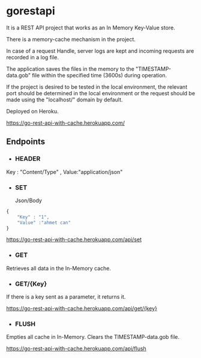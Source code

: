 # gorestapi
It is a REST API project that works as an In Memory Key-Value store.

There is a memory-cache mechanism in the project.

In case of a request Handle, server logs are kept and incoming requests are recorded in a log file.

The application saves the files in the memory to the "TIMESTAMP-data.gob" file within the specified time (3600s) during operation.

If the project is desired to be tested in the local environment, the relevant port should be determined in the local environment or the request should be made using the "localhost/" domain by default.

Deployed on Heroku.

https://go-rest-api-with-cache.herokuapp.com/

## Endpoints 
- ### **HEADER** 
 Key : "Content/Type" , Value:"application/json"
 
- ### **SET** 
   Json/Body
   
```javascript
{
    "Key" : "1",
    "Value" :"ahmet can"         
}
```

https://go-rest-api-with-cache.herokuapp.com/api/set
- ### **GET** 
Retrieves all data in the In-Memory cache.


- ### **GET/{Key}**  

If there is a key sent as a parameter, it returns it.

https://go-rest-api-with-cache.herokuapp.com/api/get/{key}
- ### **FLUSH**  

Empties all cache in In-Memory. Clears the TIMESTAMP-data.gob file.

https://go-rest-api-with-cache.herokuapp.com/api/flush



